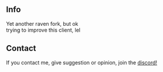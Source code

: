 ## Info
Yet another raven fork, but ok<br>
trying to improve this client, lel
## Contact
If you contact me, give suggestion or opinion, join the [discord!](https://discord.gg/k4ntjGsaP9)<br>
